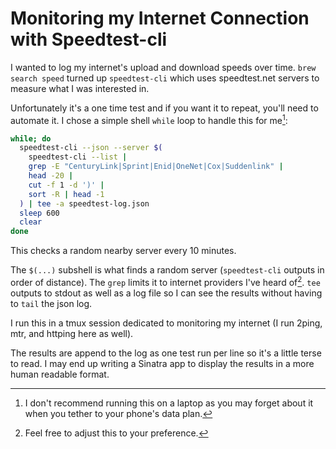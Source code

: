 # Monitoring my Internet Connection with Speedtest-cli

I wanted to log my internet's upload and download speeds over time. `brew search speed` turned up `speedtest-cli` which uses speedtest.net servers to measure what I was interested in.

Unfortunately it's a one time test and if you want it to repeat, you'll need to automate it. I chose a simple shell `while` loop to handle this for me[^1]:

```bash
while; do
  speedtest-cli --json --server $(
    speedtest-cli --list |
    grep -E "CenturyLink|Sprint|Enid|OneNet|Cox|Suddenlink" |
    head -20 |
    cut -f 1 -d ')' |
    sort -R | head -1
  ) | tee -a speedtest-log.json
  sleep 600
  clear
done
```

This checks a random nearby server every 10 minutes.

<!-- truncate -->

The `$(...)` subshell is what finds a random server (`speedtest-cli` outputs in order of distance). The `grep` limits it to internet providers I've heard of[^2]. `tee` outputs to stdout as well as a log file so I can see the results without having to `tail` the json log.

I run this in a tmux session dedicated to monitoring my internet (I run 2ping, mtr, and httping here as well).

The results are append to the log as one test run per line so it's a little terse to read. I may end up writing a Sinatra app to display the results in a more human readable format.

[^1]:	I don't recommend running this on a laptop as you may forget about it when you tether to your phone's data plan.
[^2]: Feel free to adjust this to your preference.
